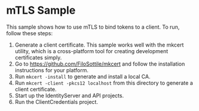 # mTLS Sample

This sample shows how to use mTLS to bind tokens to a client. To run, follow these steps:

1. Generate a client certificate. This sample works well with the mkcert utility, which is a cross-platform tool for creating development certificates simply. 
2. Go to https://github.com/FiloSottile/mkcert and follow the installation instructions for your platform.
3. Run `mkcert -install` to generate and install a local CA.
4. Run `mkcert -client -pkcs12 localhost` from this directory to generate a client certificate.
4. Start up the IdentityServer and API projects.
5. Run the ClientCredentials project.
